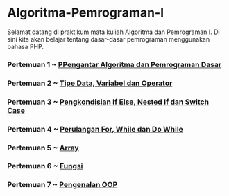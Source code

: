 # Algoritma-Pemrograman-I
Selamat datang di praktikum mata kuliah Algoritma dan Pemrograman I. Di sini kita akan belajar tentang dasar-dasar pemrograman menggunakan bahasa PHP.
### Pertemuan 1 ~ <a href="./Pertemuan1.md">PPengantar Algoritma dan Pemrograman Dasar</a>
### Pertemuan 2 ~ <a href="./Pertemuan2.md">Tipe Data, Variabel dan Operator</a>
### Pertemuan 3 ~ <a href="./Pertemuan3.md">Pengkondisian <b>If Else, Nested If dan Switch Case</b></a>
### Pertemuan 4 ~ <a href="./Pertemuan4.md">Perulangan <b>For, While dan Do While</b></a>
### Pertemuan 5 ~ <a href="./Pertemuan5.md">Array</a>
### Pertemuan 6 ~ <a href="./Pertemuan6.md">Fungsi</a>
### Pertemuan 7 ~ <a href="./Pertemuan7.md">Pengenalan OOP</a>
